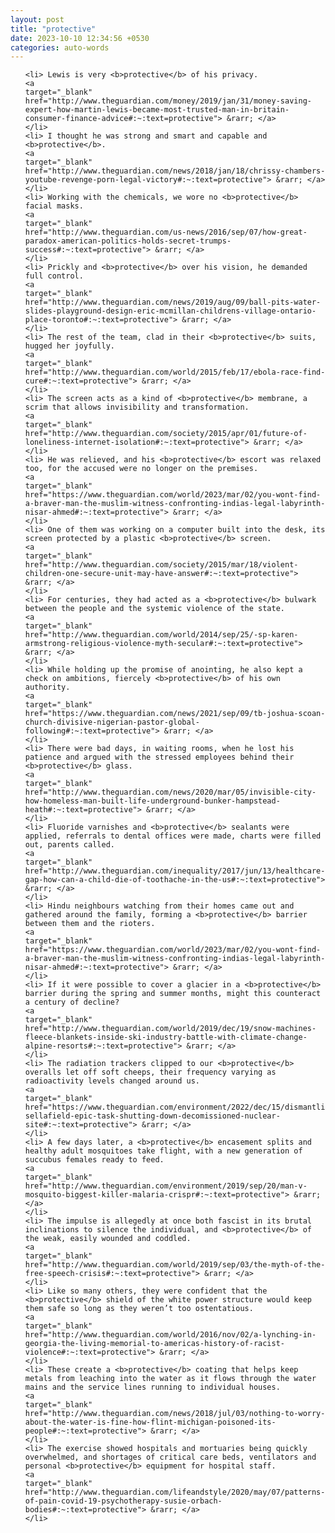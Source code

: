 ```yaml
---
layout: post
title: "protective"
date: 2023-10-10 12:34:56 +0530
categories: auto-words
---
```

<ol>

    <li> Lewis is very <b>protective</b> of his privacy.
    <a 
    target="_blank" 
    href="http://www.theguardian.com/money/2019/jan/31/money-saving-expert-how-martin-lewis-became-most-trusted-man-in-britain-consumer-finance-advice#:~:text=protective"> &rarr; </a>
    </li>
    <li> I thought he was strong and smart and capable and <b>protective</b>.
    <a 
    target="_blank" 
    href="http://www.theguardian.com/news/2018/jan/18/chrissy-chambers-youtube-revenge-porn-legal-victory#:~:text=protective"> &rarr; </a>
    </li>
    <li> Working with the chemicals, we wore no <b>protective</b> facial masks.
    <a 
    target="_blank" 
    href="http://www.theguardian.com/us-news/2016/sep/07/how-great-paradox-american-politics-holds-secret-trumps-success#:~:text=protective"> &rarr; </a>
    </li>
    <li> Prickly and <b>protective</b> over his vision, he demanded full control.
    <a 
    target="_blank" 
    href="http://www.theguardian.com/news/2019/aug/09/ball-pits-water-slides-playground-design-eric-mcmillan-childrens-village-ontario-place-toronto#:~:text=protective"> &rarr; </a>
    </li>
    <li> The rest of the team, clad in their <b>protective</b> suits, hugged her joyfully.
    <a 
    target="_blank" 
    href="http://www.theguardian.com/world/2015/feb/17/ebola-race-find-cure#:~:text=protective"> &rarr; </a>
    </li>
    <li> The screen acts as a kind of <b>protective</b> membrane, a scrim that allows invisibility and transformation.
    <a 
    target="_blank" 
    href="http://www.theguardian.com/society/2015/apr/01/future-of-loneliness-internet-isolation#:~:text=protective"> &rarr; </a>
    </li>
    <li> He was relieved, and his <b>protective</b> escort was relaxed too, for the accused were no longer on the premises.
    <a 
    target="_blank" 
    href="https://www.theguardian.com/world/2023/mar/02/you-wont-find-a-braver-man-the-muslim-witness-confronting-indias-legal-labyrinth-nisar-ahmed#:~:text=protective"> &rarr; </a>
    </li>
    <li> One of them was working on a computer built into the desk, its screen protected by a plastic <b>protective</b> screen.
    <a 
    target="_blank" 
    href="http://www.theguardian.com/society/2015/mar/18/violent-children-one-secure-unit-may-have-answer#:~:text=protective"> &rarr; </a>
    </li>
    <li> For centuries, they had acted as a <b>protective</b> bulwark between the people and the systemic violence of the state.
    <a 
    target="_blank" 
    href="http://www.theguardian.com/world/2014/sep/25/-sp-karen-armstrong-religious-violence-myth-secular#:~:text=protective"> &rarr; </a>
    </li>
    <li> While holding up the promise of anointing, he also kept a check on ambitions, fiercely <b>protective</b> of his own authority.
    <a 
    target="_blank" 
    href="https://www.theguardian.com/news/2021/sep/09/tb-joshua-scoan-church-divisive-nigerian-pastor-global-following#:~:text=protective"> &rarr; </a>
    </li>
    <li> There were bad days, in waiting rooms, when he lost his patience and argued with the stressed employees behind their <b>protective</b> glass.
    <a 
    target="_blank" 
    href="http://www.theguardian.com/news/2020/mar/05/invisible-city-how-homeless-man-built-life-underground-bunker-hampstead-heath#:~:text=protective"> &rarr; </a>
    </li>
    <li> Fluoride varnishes and <b>protective</b> sealants were applied, referrals to dental offices were made, charts were filled out, parents called.
    <a 
    target="_blank" 
    href="http://www.theguardian.com/inequality/2017/jun/13/healthcare-gap-how-can-a-child-die-of-toothache-in-the-us#:~:text=protective"> &rarr; </a>
    </li>
    <li> Hindu neighbours watching from their homes came out and gathered around the family, forming a <b>protective</b> barrier between them and the rioters.
    <a 
    target="_blank" 
    href="https://www.theguardian.com/world/2023/mar/02/you-wont-find-a-braver-man-the-muslim-witness-confronting-indias-legal-labyrinth-nisar-ahmed#:~:text=protective"> &rarr; </a>
    </li>
    <li> If it were possible to cover a glacier in a <b>protective</b> barrier during the spring and summer months, might this counteract a century of decline?
    <a 
    target="_blank" 
    href="http://www.theguardian.com/world/2019/dec/19/snow-machines-fleece-blankets-inside-ski-industry-battle-with-climate-change-alpine-resorts#:~:text=protective"> &rarr; </a>
    </li>
    <li> The radiation trackers clipped to our <b>protective</b> overalls let off soft cheeps, their frequency varying as radioactivity levels changed around us.
    <a 
    target="_blank" 
    href="https://www.theguardian.com/environment/2022/dec/15/dismantling-sellafield-epic-task-shutting-down-decomissioned-nuclear-site#:~:text=protective"> &rarr; </a>
    </li>
    <li> A few days later, a <b>protective</b> encasement splits and healthy adult mosquitoes take flight, with a new generation of succubus females ready to feed.
    <a 
    target="_blank" 
    href="http://www.theguardian.com/environment/2019/sep/20/man-v-mosquito-biggest-killer-malaria-crispr#:~:text=protective"> &rarr; </a>
    </li>
    <li> The impulse is allegedly at once both fascist in its brutal inclinations to silence the individual, and <b>protective</b> of the weak, easily wounded and coddled.
    <a 
    target="_blank" 
    href="http://www.theguardian.com/world/2019/sep/03/the-myth-of-the-free-speech-crisis#:~:text=protective"> &rarr; </a>
    </li>
    <li> Like so many others, they were confident that the <b>protective</b> shield of the white power structure would keep them safe so long as they weren’t too ostentatious.
    <a 
    target="_blank" 
    href="http://www.theguardian.com/world/2016/nov/02/a-lynching-in-georgia-the-living-memorial-to-americas-history-of-racist-violence#:~:text=protective"> &rarr; </a>
    </li>
    <li> These create a <b>protective</b> coating that helps keep metals from leaching into the water as it flows through the water mains and the service lines running to individual houses.
    <a 
    target="_blank" 
    href="http://www.theguardian.com/news/2018/jul/03/nothing-to-worry-about-the-water-is-fine-how-flint-michigan-poisoned-its-people#:~:text=protective"> &rarr; </a>
    </li>
    <li> The exercise showed hospitals and mortuaries being quickly overwhelmed, and shortages of critical care beds, ventilators and personal <b>protective</b> equipment for hospital staff.
    <a 
    target="_blank" 
    href="http://www.theguardian.com/lifeandstyle/2020/may/07/patterns-of-pain-covid-19-psychotherapy-susie-orbach-bodies#:~:text=protective"> &rarr; </a>
    </li>